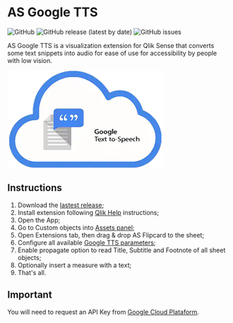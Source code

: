 # AS Google TTS
![GitHub](https://img.shields.io/github/license/andressousa/as-qliksense-googletts) ![GitHub release (latest by date)](https://img.shields.io/github/v/release/andressousa/as-qliksense-googletts) ![GitHub issues](https://img.shields.io/github/issues/andressousa/as-qliksense-googletts)

AS Google TTS is a visualization extension for Qlik Sense that converts some text snippets into audio for ease of use for accessibility by people with low vision.

![](https://raw.githubusercontent.com/andressousa/as-qliksense-googletts/main/as-qliksense-googletts/preview.png)

## Instructions

                
1. Download the [lastest release](https://github.com/andressousa/as-qliksense-googletts/releases/latest);
2. Install extension following [Qlik Help](https://help.qlik.com/en-US/sense-developer/November2022/Subsystems/Extensions/Content/Sense_Extensions/Howtos/deploy-extensions.htm) instructions;
3. Open the App;
4. Go to Custom objects into [Assets panel](https://help.qlik.com/en-US/sense/November2022/Subsystems/Hub/Content/Sense_Hub/Assets/assets-panel.htm);
5. Open Extensions tab, then drag & drop AS Flipcard to the sheet;
6. Configure all available [Google TTS parameters](https://cloud.google.com/text-to-speech/docs/reference/rest/v1/text/synthesize);
7. Enable propagate option to read Title, Subtitle and Footnote of all sheet objects;
8. Optionally insert a measure with a text; 
9. That's all.

## Important

You will need to request an API Key from [Google Cloud Plataform](https://cloud.google.com/text-to-speech?hl=pt-br).
